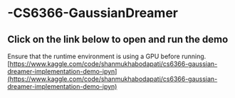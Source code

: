 # -CS6366-GaussianDreamer

## Click on the link below to open and run the demo
Ensure that the runtime environment is using a GPU before running. <br>
[https://www.kaggle.com/code/shanmukhabodapati/cs6366-gaussian-dreamer-implementation-demo-ipyn](https://www.kaggle.com/code/shanmukhabodapati/cs6366-gaussian-dreamer-implementation-demo-ipyn)
